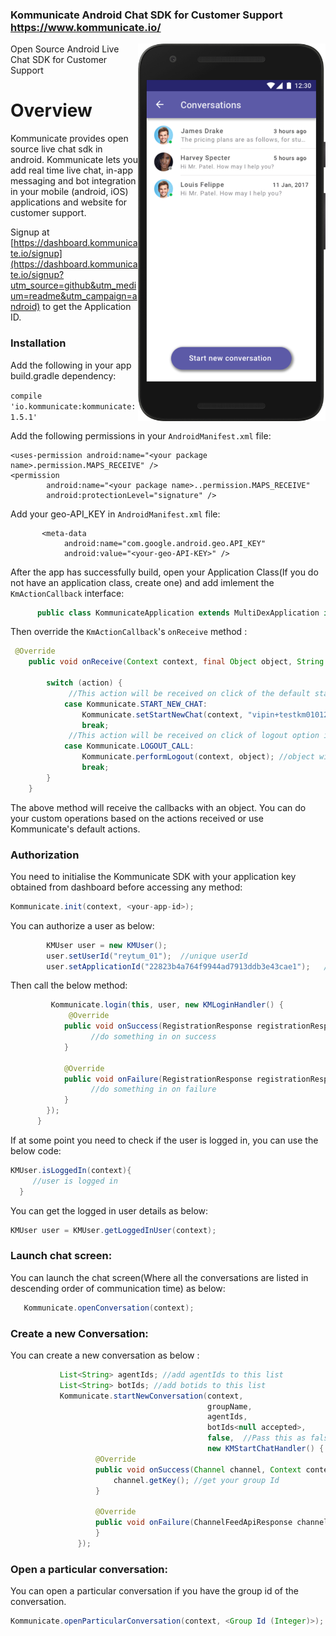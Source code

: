 
### Kommunicate Android Chat SDK for Customer Support https://www.kommunicate.io/

<img align="right" src="https://raw.githubusercontent.com/Kommunicate-io/Kommunicate-Android-Chat-SDK/master/img/demo.png" width="300" />

Open Source Android Live Chat SDK for Customer Support

# Overview
Kommunicate provides open source live chat sdk in android. Kommunicate lets you add real time live chat, in-app messaging and bot integration in your mobile (android, iOS) applications and website for customer support.

Signup at [https://dashboard.kommunicate.io/signup](https://dashboard.kommunicate.io/signup?utm_source=github&utm_medium=readme&utm_campaign=android) to get the Application ID.


### Installation 

Add the following in your app build.gradle dependency:

```compile 'io.kommunicate:kommunicate:1.5.1'```

Add the following permissions in your `AndroidManifest.xml` file:

```
<uses-permission android:name="<your package name>.permission.MAPS_RECEIVE" />
<permission
        android:name="<your package name>..permission.MAPS_RECEIVE"
        android:protectionLevel="signature" />
```

Add your geo-API_KEY in `AndroidManifest.xml` file:
```
       <meta-data
            android:name="com.google.android.geo.API_KEY"
            android:value="<your-geo-API-KEY>" />
```

After the app has successfully build, open your Application Class(If you do not have an application class, create one) and add imlement the ```KmActionCallback``` interface:

```java
      public class KommunicateApplication extends MultiDexApplication implements KmActionCallback {
```
Then override the ```KmActionCallback```'s ```onReceive``` method :            
```java
 @Override
    public void onReceive(Context context, final Object object, String action) {

        switch (action) {
             //This action will be received on click of the default start new chat button
            case Kommunicate.START_NEW_CHAT:
                Kommunicate.setStartNewChat(context, "vipin+testkm01012018@applozic.com", "Hotel-Booking-Assistant"); //pass null if you want to use default bot
                break;
             //This action will be received on click of logout option in menu
            case Kommunicate.LOGOUT_CALL:
                Kommunicate.performLogout(context, object); //object will receive the exit Activity, the one that will be launched when logout is successfull
                break;
        }
    }
```

The above method will receive the callbacks with an object. You can do your custom operations based on the actions received or use Kommunicate's default actions.

### Authorization

You need to initialise the Kommunicate SDK with your application key obtained from dashboard before accessing any method:

```java
Kommunicate.init(context, <your-app-id>);
```

You can authorize a user as below:
        
```java
        KMUser user = new KMUser();
        user.setUserId("reytum_01");  //unique userId
        user.setApplicationId("22823b4a764f9944ad7913ddb3e43cae1");   //your application key
```
        
 Then call the below method:
    
```java
         Kommunicate.login(this, user, new KMLoginHandler() {
             @Override
            public void onSuccess(RegistrationResponse registrationResponse, Context context) {
                  //do something in on success
            }

            @Override
            public void onFailure(RegistrationResponse registrationResponse, Exception exception) {
                  //do something in on failure
            }
        });
      }
 ```
 
 If at some point you need to check if the user is logged in, you can use the below code:
 ```java
 KMUser.isLoggedIn(context){
      //user is logged in  
   }
 ```
 
 You can get the logged in user details as below:
 ```java
 KMUser user = KMUser.getLoggedInUser(context);
 ```
 
 ### Launch chat screen:
 
 You can launch the chat screen(Where all the conversations are listed in descending order of communication time) as below:
    
 ```java
    Kommunicate.openConversation(context);
 ```
    
### Create a new Conversation:
 
 You can create a new conversation as below :
            
 ```java
            List<String> agentIds; //add agentIds to this list
            List<String> botIds; //add botids to this list
            Kommunicate.startNewConversation(context,
                                             groupName, 
                                             agentIds, 
                                             botIds<null accepted>,
                                             false,  //Pass this as false if you would like to start new Conversation
                                             new KMStartChatHandler() {
                    @Override
                    public void onSuccess(Channel channel, Context context) {
                        channel.getKey(); //get your group Id 
                    }

                    @Override
                    public void onFailure(ChannelFeedApiResponse channelFeedApiResponse, Context context) {
                    }
                });
  ```

### Open a particular conversation:
  
  You can open a particular conversation if you have the group id of the conversation.
  
  ```java
  Kommunicate.openParticularConversation(context, <Group Id (Integer)>);
  ```
